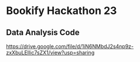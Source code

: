 # Bookify Hackathon 23

## Data Analysis Code
https://drive.google.com/file/d/1iN6NMbdJ2s4np9z-zxXbuLElIic7sZX1/view?usp=sharing
